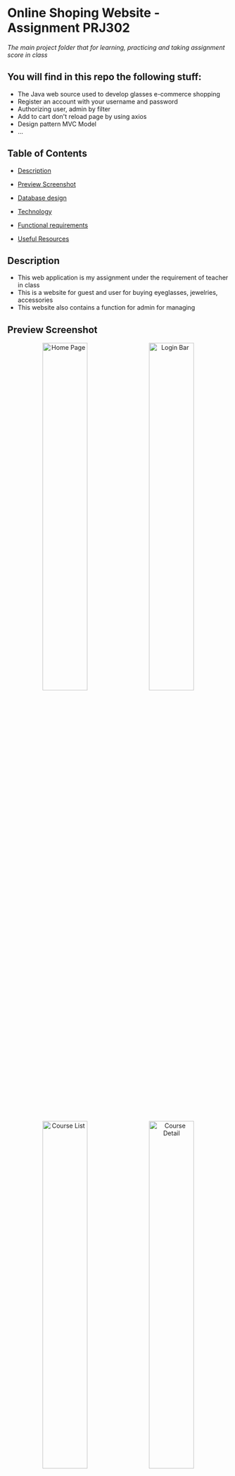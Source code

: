 # Online Shoping Website - Assignment PRJ302

*The main project folder that for learning, practicing and taking assignment score in class*

## You will find in this repo the following stuff:
* The Java web source used to develop glasses e-commerce shopping
* Register an account with your username and password
* Authorizing user, admin by filter
* Add to cart don't reload page by using axios
* Design pattern MVC Model
* ...


## Table of Contents

- [Description](#description)

- [Preview Screenshot](#preview-screenshot)

- [Database design](#database-design)

- [Technology](#technology)

- [Functional requirements](#functional-requirements)

- [Useful Resources](#useful-resources)

## Description

- This web application is my assignment under the requirement of teacher in class
- This is a website for guest and user for buying eyeglasses, jewelries, accessories
- This website also contains a function for admin for managing

## Preview Screenshot

<div  align="center">

<img  src="https://github.com/ThinhHoang0108/ThingGlass/blob/main/StoreAssignment/preview/Home.png"  alt="Home Page"  width="45%"></img> &nbsp;&nbsp; <img  src="https://github.com/ThinhHoang0108/ThingGlass/blob/main/StoreAssignment/preview/Home2.png"  alt="Login Bar"  width="45%"></img>

<img  src="https://github.com/ThinhHoang0108/ThingGlass/blob/main/StoreAssignment/preview/Shop.png"  alt="Course List"  width="45%"></img> &nbsp;&nbsp; <img  src="https://github.com/ThinhHoang0108/ThingGlass/blob/main/StoreAssignment/preview/Shop2.png"  alt="Course Detail"  width="45%"></img>

<img  src="https://github.com/ThinhHoang0108/ThingGlass/blob/main/StoreAssignment/preview/Login.png"  alt="Blog List"  width="45%"></img> &nbsp;&nbsp; <img  src="https://github.com/ThinhHoang0108/ThingGlass/blob/main/StoreAssignment/preview/Register.png"  alt="Blog Detail"  width="45%"></img>

<img  src="https://github.com/ThinhHoang0108/ThingGlass/blob/main/StoreAssignment/preview/AboutUs.png"  alt="Quiz Simultae"  width="45%"></img> &nbsp;&nbsp; <img  src="https://github.com/ThinhHoang0108/ThingGlass/blob/main/StoreAssignment/preview/userprofile.png"  alt="Quiz Review"  width="45%"></img>

<img  src="https://github.com/ThinhHoang0108/ThingGlass/blob/main/StoreAssignment/preview/Cart.png"  alt="My Taken Quiz"  width="45%"></img> &nbsp;&nbsp; <img  src="https://github.com/ThinhHoang0108/ThingGlass/blob/main/StoreAssignment/preview/checkout.png"  alt="Dashboard"  width="45%"></img

</div>

## Database design

<div  align="center">

<img  src="https://github.com/ThinhHoang0108/ThingGlass/blob/main/StoreAssignment/preview/Database.png"  alt="Home Page"  width="70%"></img>

</div>

## Technology

**1. Frontend**

<div>
  <div>
  <img src ="https://img.icons8.com/arcade/64/null/html-5.png" alt="HTML5 logo" width="4%" title='HTML5'/>
  <img src ="https://img.icons8.com/color/48/null/css3.png" alt="CSS3 logo" width="4%" title='CSS3'/>
  <img src ="https://img.icons8.com/color/48/null/bootstrap.png" alt="Bootstrap logo" width="4%" title='Bootstrap'/>
  <img src ="https://img.icons8.com/color/48/null/javascript--v1.png" alt="JavaScript logo" width="4%" title='JavaScript'/>
  <img src ="https://img.icons8.com/ios-filled/50/null/jsp.png" alt="ES6 logo" width="4%" title='Java Scripting Preprocessor'/>
  <img src ="https://simpleicons.org/icons/axios.svg" width="4%" title='Axios'/>
  <div> 
<div>

**2. Backend** 

  <div>
  <img src ="https://itphutran.com/wp-content/uploads/2017/05/V%C3%AD-d%E1%BB%A5-v%E1%BB%81-Servlet.png" alt="CSS3 logo" width="4%" title='JSP/Servlet'/>
  <div> 

**3. Database**

  <div>
  <img src ="https://img.icons8.com/color/48/null/microsoft-sql-server.png" alt="HTML5 logo" width="4%" title='Microsoft SQL Server'/>
  <div> 

**4. Tool**

<div>
  <img src ="https://img.icons8.com/windows/32/null/netbeans.png" alt="HTML5 logo" width="4%" title='NetBeans'/>
  <img src ="https://img.icons8.com/fluency/48/null/figma.png" alt="CSS3 logo" width="4%" title='Figma'/>
  <img src ="https://img.icons8.com/color/48/null/tomcat.png" width="4%" title='Tomcat'/>
  <img src ="https://img.icons8.com/ios-filled/50/null/github.png" width="4%" title='Github'/>
  <img src ="https://img.icons8.com/fluency/48/null/java-coffee-cup-logo.png" width="4%" title='Java JDK'/>
<div>

**5.Libraries**

- Lombok
- JSTL
- sqljdbc4
- javax.activation-1.2.0

## Functional requirements

**1. Guest:**
- [x] Login by account
- [x] Register an account
- [x] Search, view glasses
- [x] View glasses detail

**2. User**
- [x] Search, view plants
- [x] Add, update, remove cart
- [x] Logout
- [x] Update account information
- [x] View, manage orders
- [x] Checkout


**3. Admin:**
- [x] Managing glasses
- [x] Managing category
- [x] Managing accounts
- [x] Send email
- [x] Update admin account information
- [ ] Statistic revenue

## Useful Resources

#| Name | Description
-| ---- | -----------
1| [web folder](https://github.com/ThinhHoang0108/ThingGlass/tree/main/StoreAssignment/web) | -----------
2| [src folder](https://github.com/ThinhHoang0108/ThingGlass/tree/main/StoreAssignment/src/java) | -----------



